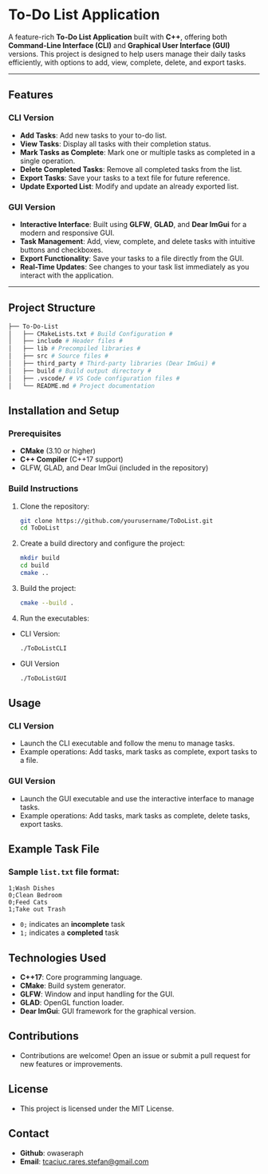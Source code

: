 # To-Do List Application

A feature-rich **To-Do List Application** built with **C++**, offering both **Command-Line Interface (CLI)** and **Graphical User Interface (GUI)** versions. This project is designed to help users manage their daily tasks efficiently, with options to add, view, complete, delete, and export tasks.

---

## Features

### CLI Version
- **Add Tasks**: Add new tasks to your to-do list.
- **View Tasks**: Display all tasks with their completion status.
- **Mark Tasks as Complete**: Mark one or multiple tasks as completed in a single operation.
- **Delete Completed Tasks**: Remove all completed tasks from the list.
- **Export Tasks**: Save your tasks to a text file for future reference.
- **Update Exported List**: Modify and update an already exported list.

### GUI Version
- **Interactive Interface**: Built using **GLFW**, **GLAD**, and **Dear ImGui** for a modern and responsive GUI.
- **Task Management**: Add, view, complete, and delete tasks with intuitive buttons and checkboxes.
- **Export Functionality**: Save your tasks to a file directly from the GUI.
- **Real-Time Updates**: See changes to your task list immediately as you interact with the application.

---

## Project Structure
```bash
├── To-Do-List
│   ├── CMakeLists.txt # Build Configuration #
│   ├── include # Header files #
│   ├── lib # Precompiled libraries #
│   ├── src # Source files #
│   ├── third_party # Third-party libraries (Dear ImGui) #
│   ├── build # Build output directory #
│   ├── .vscode/ # VS Code configuration files #
│   └── README.md # Project documentation
```

## Installation and Setup

### Prerequisites
- **CMake** (3.10 or higher)
- **C++ Compiler** (C++17 support)
- GLFW, GLAD, and Dear ImGui (included in the repository)

### Build Instructions
1. Clone the repository:
   ```bash
   git clone https://github.com/yourusername/ToDoList.git
   cd ToDoList
2. Create a build directory and configure the project:
    ```bash
    mkdir build
    cd build
    cmake ..
3. Build the project:
    ```bash
    cmake --build .
4. Run the executables:
- CLI Version:
    ```bash
    ./ToDoListCLI
- GUI Version
    ```bash
    ./ToDoListGUI


## Usage

### CLI Version
- Launch the CLI executable and follow the menu to manage tasks.
- Example operations: Add tasks, mark tasks as complete, export tasks to a file.

### GUI Version
- Launch the GUI executable and use the interactive interface to manage tasks.
- Example operations: Add tasks, mark tasks as complete, delete tasks, export tasks.


## Example Task File 
### Sample  ```list.txt``` file format:
    1;Wash Dishes
    0;Clean Bedroom
    0;Feed Cats
    1;Take out Trash
- ```0;``` indicates an **incomplete** task
- ```1;``` indicates a **completed** task

## Technologies Used
- **C++17**: Core programming language.
- **CMake**: Build system generator.
- **GLFW**: Window and input handling for the GUI.
- **GLAD**: OpenGL function loader.
- **Dear ImGui**: GUI framework for the graphical version.

## Contributions
- Contributions are welcome! Open an issue or submit a pull request for new features or improvements.

## License
- This project is licensed under the MIT License.

## Contact
- **Github**: owaseraph
- **Email**: tcaciuc.rares.stefan@gmail.com
